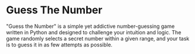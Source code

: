 # Guess The Number
 "Guess the Number" is a simple yet addictive number-guessing game written in Python and  designed to challenge your intuition and logic. The game randomly selects a secret number within a given range, and your task is to guess it in as few attempts as possible.
